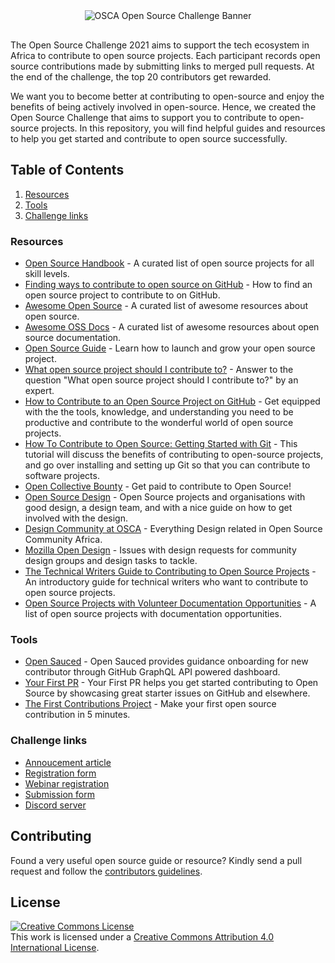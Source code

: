 <div align="center" style="margin-bottom:30px">
  <img src="https://github.com/oscafrica/open-source-challenge-2021/blob/main/assets/oss-ch-header.png?raw=true" alt="OSCA Open Source Challenge Banner" width='auto' height='auto' />
</div>

The Open Source Challenge 2021 aims to support the tech ecosystem in Africa to contribute to open source projects. Each participant records open source contributions made by submitting links to merged pull requests. At the end of the challenge, the top 20 contributors get rewarded.

We want you to become better at contributing to open-source and enjoy the benefits of being actively involved in open-source. Hence, we created the Open Source Challenge that aims to support you to contribute to open-source projects. In this repository, you will find helpful guides and resources to help you get started and contribute to open source successfully.

## Table of Contents

1. [Resources](#resources)
2. [Tools](#tools)
3. [Challenge links](#challenge-links)

### Resources

- [Open Source Handbook](https://github.com/shainakrumme/open-source-handbook) -  A curated list of open source projects for all skill levels.
- [Finding ways to contribute to open source on GitHub](https://docs.github.com/en/get-started/exploring-projects-on-github/finding-ways-to-contribute-to-open-source-on-github) -  How to find an open source project to contribute to on GitHub.
- [Awesome Open Source](https://github.com/oscafrica/awesome-open-source) - A curated list of awesome resources about open source.
- [Awesome OSS Docs](https://github.com/saintmalik/awesome-oss-docs) - A curated list of awesome resources about open source documentation.
- [Open Source Guide](https://opensource.guide) - Learn how to launch and grow your open source project.
- [What open source project should I contribute to?](https://kentcdodds.com/blog/what-open-source-project-should-i-contribute-to) - Answer to the question "What open source project should I contribute to?" by an expert.
- [How to Contribute to an Open Source Project on GitHub](https://egghead.io/courses/how-to-contribute-to-an-open-source-project-on-github) - Get equipped with the the tools, knowledge, and understanding you need to be productive and contribute to the wonderful world of open source projects.
- [How To Contribute to Open Source: Getting Started with Git](https://www.digitalocean.com/community/tutorials/how-to-contribute-to-open-source-getting-started-with-git) - This tutorial will discuss the benefits of contributing to open-source projects, and go over installing and setting up Git so that you can contribute to software projects.
- [Open Collective Bounty](https://docs.opencollective.com/help/contributing/development/bounties) - Get paid to contribute to Open Source!
- [Open Source Design](https://opensourcedesign.net/projects) - Open Source projects and organisations with good design, a design team, and with a nice guide on how to get involved with the design.
- [Design Community at OSCA](https://github.com/oscafrica/Design) - Everything Design related in Open Source Community Africa.
- [Mozilla Open Design](https://github.com/mozilla/OpenDesign) - Issues with design requests for community design groups and design tasks to tackle.
- [The Technical Writers Guide to Contributing to Open Source Projects](https://edidiongasikpo.com/the-technical-writers-guide-to-contributing-to-open-source-projects) - An introductory guide for technical writers who want to contribute to open source projects.
- [Open Source Projects with Volunteer Documentation Opportunities](https://www.reddit.com/r/technicalwriting/comments/800a9a/a_list_of_open_source_projects_with_volunteer/) - A list of open source projects with documentation opportunities.

### Tools

- [Open Sauced](https://opensauced.pizza/) - Open Sauced provides guidance onboarding for new contributor through GitHub GraphQL API powered dashboard.
- [Your First PR](https://yourfirstpr.github.io/) - Your First PR helps you get started contributing to Open Source by showcasing great starter issues on GitHub and elsewhere.
- [The First Contributions Project](https://firstcontributions.github.io/) - Make your first open source contribution in 5 minutes.


### Challenge links

- [Annoucement article](https://blog.oscafrica.org/announcing-the-open-source-challenge-2021)
- [Registration form](https://bit.ly/osca-oss-ch-2021)
- [Webinar registration](https://opencollective.com/osca/events/open-source-challenge-2021-webinar-9dc4b5b0)
- [Submission form](https://bit.ly/osca-oss-ch-2021-sop)
- [Discord server](https://discord.gg/pRJgjH9SwR)

## Contributing
Found a very useful open source guide or resource? Kindly send a pull request and follow the [contributors guidelines](/CONTRIBUTING.md).

## License
<a rel="license" href="http://creativecommons.org/licenses/by/4.0/"><img alt="Creative Commons License" style="border-width:0" src="https://i.creativecommons.org/l/by/4.0/88x31.png" /></a><br />This work is licensed under a <a rel="license" href="http://creativecommons.org/licenses/by/4.0/">Creative Commons Attribution 4.0 International License</a>.
